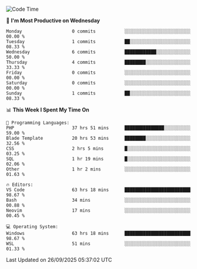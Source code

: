 <!--START_SECTION:waka-->
![Code Time](http://img.shields.io/badge/Code%20Time-5%2C970%20hrs%2052%20mins-blue)

📅 **I'm Most Productive on Wednesday** 

```text
Monday                   0 commits           ░░░░░░░░░░░░░░░░░░░░░░░░░   00.00 % 
Tuesday                  1 commits           ██░░░░░░░░░░░░░░░░░░░░░░░   08.33 % 
Wednesday                6 commits           ████████████░░░░░░░░░░░░░   50.00 % 
Thursday                 4 commits           ████████░░░░░░░░░░░░░░░░░   33.33 % 
Friday                   0 commits           ░░░░░░░░░░░░░░░░░░░░░░░░░   00.00 % 
Saturday                 0 commits           ░░░░░░░░░░░░░░░░░░░░░░░░░   00.00 % 
Sunday                   1 commits           ██░░░░░░░░░░░░░░░░░░░░░░░   08.33 % 
```


📊 **This Week I Spent My Time On** 

```text
💬 Programming Languages: 
PHP                      37 hrs 51 mins      ███████████████░░░░░░░░░░   59.00 % 
Blade Template           20 hrs 53 mins      ████████░░░░░░░░░░░░░░░░░   32.56 % 
CSS                      2 hrs 5 mins        █░░░░░░░░░░░░░░░░░░░░░░░░   03.25 % 
SQL                      1 hr 19 mins        █░░░░░░░░░░░░░░░░░░░░░░░░   02.06 % 
Other                    1 hr 2 mins         ░░░░░░░░░░░░░░░░░░░░░░░░░   01.63 % 

🔥 Editors: 
VS Code                  63 hrs 18 mins      █████████████████████████   98.67 % 
Bash                     34 mins             ░░░░░░░░░░░░░░░░░░░░░░░░░   00.88 % 
Neovim                   17 mins             ░░░░░░░░░░░░░░░░░░░░░░░░░   00.45 % 

💻 Operating System: 
Windows                  63 hrs 18 mins      █████████████████████████   98.67 % 
WSL                      51 mins             ░░░░░░░░░░░░░░░░░░░░░░░░░   01.33 % 
```


 Last Updated on 26/09/2025 05:37:02 UTC
<!--END_SECTION:waka-->
